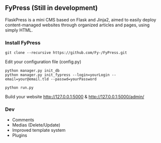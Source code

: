 FyPress (Still in development)
--------
FlaskPress is a mini CMS based on Flask and Jinja2, aimed to easily deploy content-managed websites through organized articles and pages, using simply HTML.

### Install FyPress
    git clone --recursive https://github.com/Fy-/FyPress.git

Edit your configuration file (config.py)

    python manager.py init_db
    python manager.py init_fypress --login=yourLogin --email=your@email.tld --passwd=yourPassword

    python run.py

Build your website http://127.0.0.1:5000 & http://127.0.0.1:5000/admin/

### Dev 
* Comments
* Medias (Delete/Update)
* Improved template system
* Plugins
